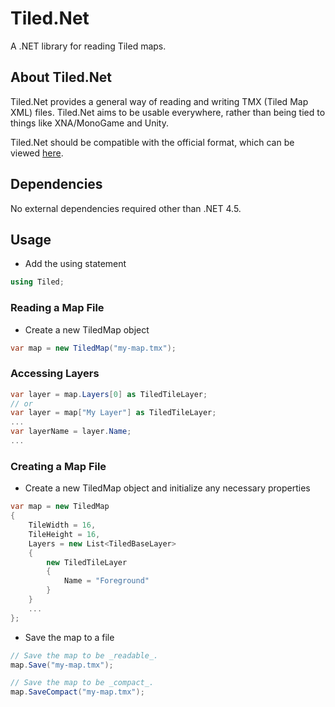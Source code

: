 # Tiled.Net
A .NET library for reading Tiled maps.

## About Tiled.Net
Tiled.Net provides a general way of reading and writing TMX (Tiled Map XML) files. Tiled.Net aims to be usable everywhere, rather than being tied to things like XNA/MonoGame and Unity. 

Tiled.Net should be compatible with the official format, which can be viewed [here](http://doc.mapeditor.org/reference/tmx-map-format/).

## Dependencies
No external dependencies required other than .NET 4.5.

## Usage
* Add the using statement

```csharp
using Tiled;
```

### Reading a Map File

* Create a new TiledMap object

```csharp
var map = new TiledMap("my-map.tmx");
```

### Accessing Layers
```csharp
var layer = map.Layers[0] as TiledTileLayer;
// or
var layer = map["My Layer"] as TiledTileLayer;
...
var layerName = layer.Name;
...
```

### Creating a Map File

* Create a new TiledMap object and initialize any necessary properties

```csharp
var map = new TiledMap
{
    TileWidth = 16,
    TileHeight = 16,
    Layers = new List<TiledBaseLayer>
    {
        new TiledTileLayer
        {
            Name = "Foreground"
        }
    }
    ...
};
```

* Save the map to a file

```csharp
// Save the map to be _readable_.
map.Save("my-map.tmx");

// Save the map to be _compact_.
map.SaveCompact("my-map.tmx");
```

